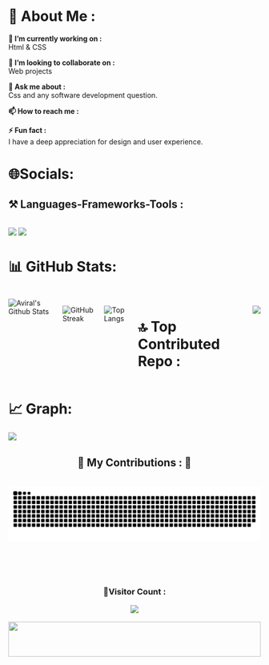  
# 💫 About Me :
**🔭 I’m currently working on :**<br>
 Html & CSS

**👯 I’m looking to collaborate on :**<br>
Web projects

**💬 Ask me about :**<br>
Css and any software development question.

**📫 How to reach me :**<br>


**⚡ Fun fact :** <br>
 I have a deep appreciation for design and user experience.

#  🌐Socials:

<h2 align="left">⚒️ Languages-Frameworks-Tools : </h2>
<br/>
<div align="left">
<img src="https://skillicons.dev/icons?i=bootstrap,html,css,vscode,github,git," />
<img src="https://skillicons.dev/icons?i=python" /><br>
</div>

# 📊 GitHub Stats:
<br>

<div style="display: flex; flex-direction: row; gap: 5px;">
 <img alt="Aviral's Github Stats" src="https://github-readme-stats.vercel.app/api?username=Jyoti-prakash-07&show_icons=true&count_private=true&theme=tokyonight" /><br>
 
   <img src="https://github-readme-streak-stats.herokuapp.com/?user=Jyoti-prakash-07&theme=react&hide_border=false" alt="GitHub Streak" style="margin-right: 10px;"><br>

   <img src="https://github-readme-stats.vercel.app/api/top-langs/?username=Jyoti-prakash-07&theme=react&hide_border=false&include_all_commits=false&count_private=false&layout=compact" alt="Top Langs" style="margin-right: 10px;"><br>
  # 🔝 Top Contributed Repo :
   <img src="https://github-contributor-stats.vercel.app/api?username=Jyoti-prakash-07&limit=5&theme=tokyonight&combine_all_yearly_contributions=true"><br>



</div>


# 📈 Graph:
<img src="https://github-readme-activity-graph.vercel.app/graph?username=Jyoti-prakash-07&theme=react-dark">


<div align="center">
<h2>🐍 My Contributions : 🐍</h2>
<br>
<img alt="snake eating my contributions" src="https://raw.githubusercontent.com/salesp07/salesp07/output/github-contribution-grid-snake.svg" />

<br/><br/><br/>
</div>
  <h3 align ="center"><b>📍Visitor Count :</b></h3>
</div>


<p align="center" >   
  <img src="https://komarev.com/ghpvc/?username=Jyoti-prakash-07&color=green" />  
</p>

<!--Line-->

<img src="https://i.imgur.com/dBaSKWF.gif" height="70" width="100%">





